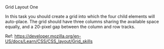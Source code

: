 Grid Layout One

In this task you should create a grid into which the four child elements will auto-place. The grid should have three columns sharing the available space equally, and a 20-pixel gap between the column and row tracks.

Ref: https://developer.mozilla.org/en-US/docs/Learn/CSS/CSS_layout/Grid_skills
